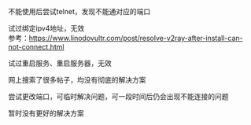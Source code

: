 不能使用后尝试telnet，发现不能通对应的端口  

试过绑定ipv4地址，无效  
参考：https://www.linodovultr.com/post/resolve-v2ray-after-install-can-not-connect.html  

试过重启服务、重启服务器，无效  

网上搜索了很多帖子，均没有彻底的解决方案  

尝试更改端口，可临时解决问题，可一段时间后仍会出现不能连接的问题

暂时没有更好的解决方案  

